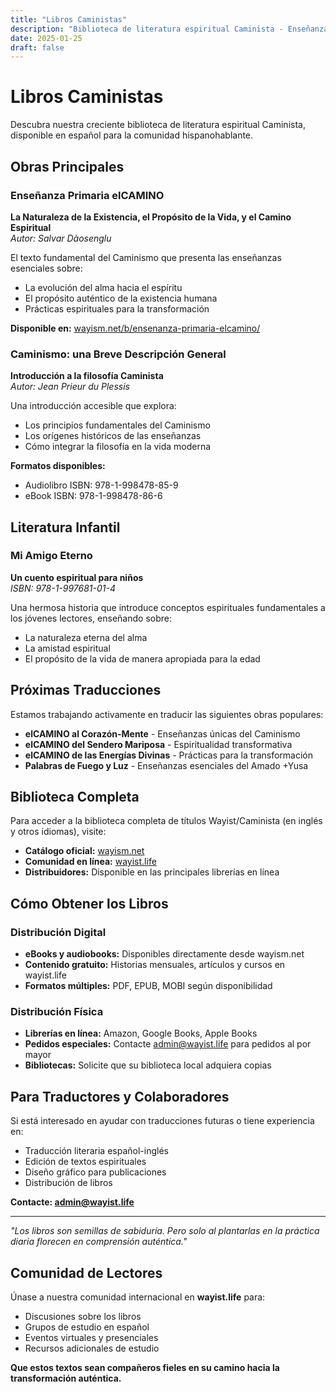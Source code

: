 ```yaml
---
title: "Libros Caministas"
description: "Biblioteca de literatura espiritual Caminista - Enseñanzas, filosofía y práctica espiritual en español"
date: 2025-01-25
draft: false
---
```


# Libros Caministas

Descubra nuestra creciente biblioteca de literatura espiritual Caminista, disponible en español para la comunidad hispanohablante.

## Obras Principales

### Enseñanza Primaria elCAMINO
**La Naturaleza de la Existencia, el Propósito de la Vida, y el Camino Espiritual**  
*Autor: Salvar Dàosenglu*

El texto fundamental del Caminismo que presenta las enseñanzas esenciales sobre:
- La evolución del alma hacia el espíritu
- El propósito auténtico de la existencia humana  
- Prácticas espirituales para la transformación

**Disponible en:** [wayism.net/b/ensenanza-primaria-elcamino/](https://wayism.net/b/ensenanza-primaria-elcamino/)

### Caminismo: una Breve Descripción General
**Introducción a la filosofía Caminista**  
*Autor: Jean Prieur du Plessis*

Una introducción accesible que explora:
- Los principios fundamentales del Caminismo
- Los orígenes históricos de las enseñanzas
- Cómo integrar la filosofía en la vida moderna

**Formatos disponibles:**
- Audiolibro ISBN: 978-1-998478-85-9
- eBook ISBN: 978-1-998478-86-6

## Literatura Infantil

### Mi Amigo Eterno
**Un cuento espiritual para niños**  
*ISBN: 978-1-997681-01-4*

Una hermosa historia que introduce conceptos espirituales fundamentales a los jóvenes lectores, enseñando sobre:
- La naturaleza eterna del alma
- La amistad espiritual
- El propósito de la vida de manera apropiada para la edad

## Próximas Traducciones

Estamos trabajando activamente en traducir las siguientes obras populares:

- **elCAMINO al Corazón-Mente** - Enseñanzas únicas del Caminismo
- **elCAMINO del Sendero Mariposa** - Espiritualidad transformativa
- **elCAMINO de las Energías Divinas** - Prácticas para la transformación
- **Palabras de Fuego y Luz** - Enseñanzas esenciales del Amado +Yusa

## Biblioteca Completa

Para acceder a la biblioteca completa de títulos Wayist/Caminista (en inglés y otros idiomas), visite:

- **Catálogo oficial:** [wayism.net](https://wayism.net)
- **Comunidad en línea:** [wayist.life](https://wayist.life)
- **Distribuidores:** Disponible en las principales librerías en línea

## Cómo Obtener los Libros

### Distribución Digital
- **eBooks y audiobooks:** Disponibles directamente desde wayism.net
- **Contenido gratuito:** Historias mensuales, artículos y cursos en wayist.life
- **Formatos múltiples:** PDF, EPUB, MOBI según disponibilidad

### Distribución Física  
- **Librerías en línea:** Amazon, Google Books, Apple Books
- **Pedidos especiales:** Contacte admin@wayist.life para pedidos al por mayor
- **Bibliotecas:** Solicite que su biblioteca local adquiera copias

## Para Traductores y Colaboradores

Si está interesado en ayudar con traducciones futuras o tiene experiencia en:
- Traducción literaria español-inglés
- Edición de textos espirituales  
- Diseño gráfico para publicaciones
- Distribución de libros

**Contacte: admin@wayist.life**

---

*"Los libros son semillas de sabiduría. Pero solo al plantarlas en la práctica diaria florecen en comprensión auténtica."*

## Comunidad de Lectores

Únase a nuestra comunidad internacional en **wayist.life** para:
- Discusiones sobre los libros
- Grupos de estudio en español
- Eventos virtuales y presenciales
- Recursos adicionales de estudio

**Que estos textos sean compañeros fieles en su camino hacia la transformación auténtica.**